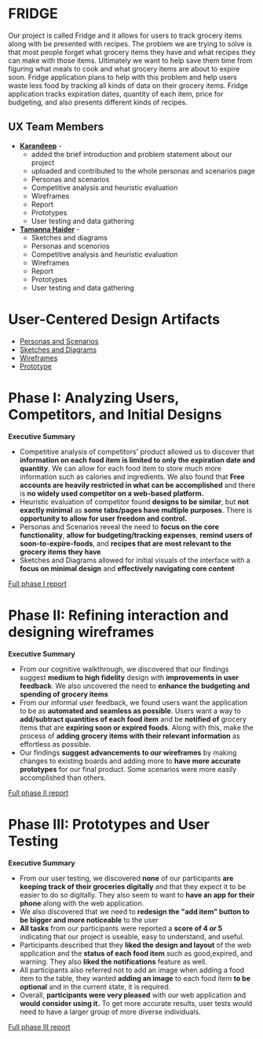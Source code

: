 
# FRIDGE

Our project is called Fridge and it allows for users to track grocery items along with be presented with recipes. The problem we are trying to solve is that most people forget what grocery items they have and what recipes they can make with those items. Ultimately we want to help save them time from figuring what meals to cook and what grocery items are about to expire soon. Fridge application plans to help with this problem and help users waste less food by tracking all kinds of data on their grocery items. Fridge application tracks expiration dates, quantity of each item, price for budgeting, and also presents different kinds of recipes. 

## UX Team Members

* **[Karandeep](https://usabilityengineering.github.io/ux-portfolio-ksdhillon1/)** - 
  * added the brief introduction and problem statement about our project
  * uploaded and contributed to the whole personas and scenarios page
  * Personas and scenarios
  * Competitive analysis and heuristic evaluation
  * Wireframes
  * Report
  * Prototypes
  * User testing and data gathering
* **[Tamanna Haider](https://usabilityengineering.github.io/ux-portfolio-tamannahaider/)** - 
  * Sketches and diagrams
  * Personas and scenorios
  * Competitive analysis and heuristic evaluation
  * Wireframes
  * Report
  * Prototypes
  * User testing and data gathering

# User-Centered Design Artifacts
 
* [Personas and Scenarios](personas/)
* [Sketches and Diagrams](sketches/)
* [Wireframes](Wireframes/)
* [Prototype](prototype/)

# Phase I: Analyzing Users, Competitors, and Initial Designs

**Executive Summary**

* Competitive analysis of competitors' product allowed us to discover that **information on each food item is limited to only the expiration date and quantity**. We can allow for each food item to store much more information such as calories and ingredients. We also found that **Free accounts are heavily restricted in what can be accomplished** and there is **no widely used competitor on a web-based platform.**
* Heuristic evaluation of competitor found **designs to be similar**, but **not exactly minimal** as **some tabs/pages have multiple purposes**. There is **opportunity to allow for user freedom and control.**
* Personas and Scenarios reveal the need to **focus on the core functionality**, **allow for budgeting/tracking expenses**, **remind users of soon-to-expire-foods**, and **recipes that are most relevant to the grocery items they have** 
* Sketches and Diagrams allowed for initial visuals of the interface with a **focus on minimal design** and **effectively navigating core content**

[Full phase I report](phaseI/)

# Phase II: Refining interaction and designing wireframes

**Executive Summary**

* From our cognitive walkthrough, we discovered that our findings suggest  **medium to high fidelity** design with **improvements in user feedback**. We also uncovered the need to **enhance the budgeting and spending of grocery items** 
* From our informal user feedback, we found users want the application to be as **automated and seamless as possible**. Users want a way to **add/subtract quantities of each food item** and be **notified of** grocery items that are **expiring soon or expired foods**. Along with this, make the process of **adding grocery items with their relevant information** as effortless as possible. 
* Our findings **suggest advancements to our wireframes** by making changes to existing boards and adding more to **have more accurate prototypes** for our final product. Some scenarios were more easily accomplished than others. 

[Full phase II report](phaseII/)

# Phase III: Prototypes and User Testing

**Executive Summary**

* From our user testing, we discovered **none** of our participants **are keeping track of their groceries digitally** and that they expect it to be easier to do so digitally. They also seem to want to **have an app for their phone** along with the web application. 
* We also discovered that we need to **redesign the "add item" button to be bigger and more noticeable** to the user
* **All tasks** from our participants were reported a **score of 4 or 5** indicating that our project is useable, easy to understand, and useful. 
* Participants described that they **liked the design and layout** of the web application and the **status of each food item** such as good,expired, and warning. They also **liked the notifications** feature as well.
* All participants also referred not to add an image when adding a food item to the table, they wanted **adding an image** to each food item **to be optional** and in the current state, it is required. 
* Overall, **participants were very pleased** with our web application and **would consider using it.** To get more accurate results, user tests would need to have a larger group of more diverse individuals. 

[Full phase III report](phaseIII/)
